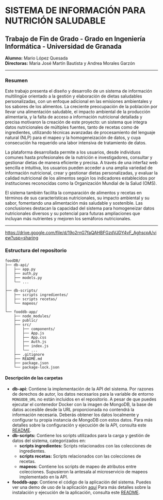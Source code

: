 # SISTEMA DE INFORMACIÓN PARA NUTRICIÓN SALUDABLE

## Trabajo de Fin de Grado - Grado en Ingeniería Informática - Universidad de Granada

**Alumno:** Mario López Quesada  
**Directoras:** Maria José Martín Bautista y Andrea Morales Garzón

---

### Resumen

Este trabajo presenta el diseño y desarrollo de un sistema de información multilingüe orientado a la gestión y elaboración de dietas saludables personalizadas, con un enfoque adicional en las emisiones ambientales y los sabores de los alimentos. La creciente preocupación de la población por llevar una alimentación saludable, el impacto ambiental de la producción alimentaria, y la falta de acceso a información nutricional detallada y precisa motivaron la creación de este proyecto: un sistema que integra datos nutricionales de múltiples fuentes, tanto de recetas como de ingredientes, utilizando técnicas avanzadas de procesamiento del lenguaje natural (NLP) para el mapeo y la homogeneización de datos, y cuya consecución ha requerido una labor intensiva de tratamiento de datos.

La plataforma desarrollada permite a los usuarios, desde individuos comunes hasta profesionales de la nutrición e investigadores, consultar y gestionar dietas de manera eficiente y precisa. A través de una interfaz web sencilla e intuitiva, los usuarios pueden acceder a una amplia variedad de información nutricional, crear y gestionar dietas personalizadas, y evaluar la calidad nutricional de los alimentos según los indicadores establecidos por instituciones reconocidas como la Organización Mundial de la Salud (OMS).

El sistema también facilita la comparación de alimentos y recetas en términos de sus características nutricionales, su impacto ambiental y su sabor, fomentando una alimentación más saludable y sostenible. Las conclusiones destacan la capacidad del sistema para homogeneizar datos nutricionales diversos y su potencial para futuras ampliaciones que incluyan más nutrientes y mejoren los semáforos nutricionales.

---

https://drive.google.com/file/d/19o2rnG7faQAHBFGzdVJDY4vF_AghscpA/view?usp=sharing

### Estructura del repositorio

```
foodDB/
├── db-api/
│   ├── app.py
│   ├── auth.py
│   ├── models.py
│   └── ...
│
├── db-scripts/
│   ├── scripts ingredientes/
│   ├── scripts recetas/
│   └── mapeos/
│
└── fooddb-app/
    ├── node_modules/
    ├── public/
    ├── src/
    │   ├── components/
    │   ├── App.js
    │   ├── App.css
    │   ├── Auth.js
    │   ├── index.js
    │   └── ...
    ├── .gitignore
    ├── README.md
    ├── package.json
    └── package-lock.json
```

#### Descripción de las carpetas

- **db-api:** Contiene la implementación de la API del sistema. Por razones de derechos de autor, los datos necesarios para la variable de entorno `MONGODB_URL` no están incluidos en el repositorio. A pesar de que puedes ejecutar el contenedor Docker con la imagen de MongoDB, la base de datos accesible desde la URL proporcionada no contendrá la información necesaria. Deberás obtener los datos localmente y configurar tu propia instancia de MongoDB con estos datos. Para más detalles sobre la configuración y ejecución de la API, consulta este [README](/db-api/README.md).
- **db-scripts:** Contiene los scripts utilizados para la carga y gestión de datos del sistema, categorizados en:
  - **scripts ingredientes:** Scripts relacionados con las colecciones de ingredientes.
  - **scripts recetas:** Scripts relacionados con las colecciones de recetas.
  - **mapeos:** Contiene los scripts de mapeo de atributos entre colecciones. Supusieron la antesala al microservicio de mapeos implementado en la API.
- **fooddb-app:** Contiene el código de la aplicación del sistema. Puedes ver una demo de uso de la aplicación [aquí](https://drive.google.com/file/d/19o2rnG7faQAHBFGzdVJDY4vF_AghscpA/view?usp=sharing) Para más detalles sobre la instalación y ejecución de la aplicación, consulta este [README](/fooddb-app/README.md).

